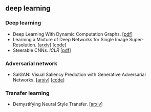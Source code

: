## deep learning

### Deep learning

- Deep Learning With Dynamic Computation Graphs. [[pdf](https://openreview.net/pdf?id=ryrGawqex)]
- Learning a Mixture of Deep Networks for Single Image Super-Resolution. [[arxiv](https://arxiv.org/abs/1701.00823)] [[code](http://t.cn/RM4pjZ4)]
- Steerable CNNs. *ICLR* [[pdf](https://openreview.net/pdf?id=rJQKYt5ll)]

### Adversarial network

- SalGAN: Visual Saliency Prediction with Generative Adversarial Networks. [[arxiv](https://arxiv.org/abs/1701.01081)] [[code](https://github.com/imatge-upc/saliency-salgan-2017)]

### Transfer learning

- Demystifying Neural Style Transfer. [[arxiv](https://arxiv.org/abs/1701.01036)]
  
